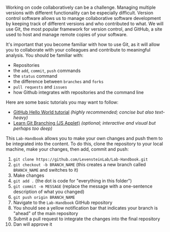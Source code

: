 Working on code collaboratively can be a challenge. Managing multiple versions with different functionality can be especially difficult. Version control software allows us to manage collaborative software development by keeping track of different versions and who contributed to what. We will use Git, the most popular framework for version control, and GitHub, a site used to host and manage remote copies of your software. 

It's important that you become familiar with how to use Git, as it will allow you to collaborate with your colleagues and contribute to meaningful analysis. You should be familiar with:

- Repositories
- the `add`, `commit`, `push` commands 
- the `status` command 
- the difference between `branches` and `forks`
- `pull requests` and `issues`
- how Github integrates with repositories and the command line

Here are some basic tutorials you may want to follow:
- [GitHub Hello World tutorial](https://docs.github.com/en/get-started/start-your-journey/hello-world) *(highly recommended; concise but also text-heavy)*
- [Learn Git Branching (JS Applet)](https://learngitbranching.js.org/) *(optional; interactive and visual but perhaps too deep)*

This `Lab-Handbook` allows you to make your own changes and push them to be integrated into the content. To do this, clone the repository to your local machine, make your changes, then add, commit and push:
1. `git clone https://github.com/LevensteinLab/Lab-Handbook.git` 
2. `git checkout -b BRANCH_NAME` (this creates a new branch called `BRANCH_NAME` and switches to it)
3. Make changes
4. `git add .` (the dot is code for "everything in this folder")
5. `git commit -m MESSAGE` (replace the message with a one-sentence description of what you changed)
6. `git push origin BRANCH_NAME`
7. Navigate to the `Lab-Handbook` GitHub repository
8. You should see a yellow notification bar that indicates your branch is "ahead" of the main repository
9. Submit a pull request to integrate the changes into the final repository
10. Dan will approve it
